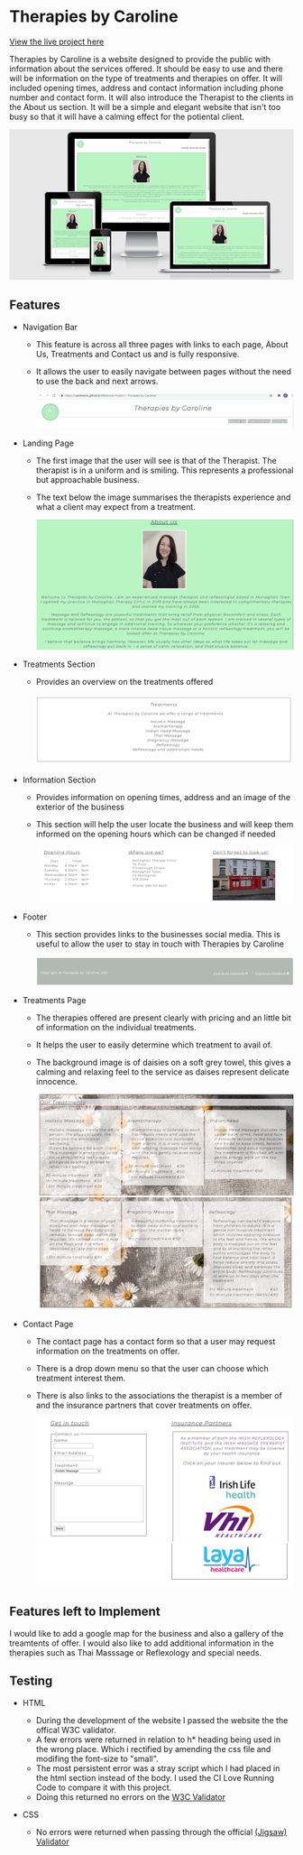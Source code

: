 # Therapies by Caroline

[View the live project here](https://carolinecos.github.io/Milestone-Project1--Therapies-by-Caroline/)

Therapies by Caroline is a website designed to provide the public with information about the services offered. It should be easy to use and there will be information on the type of treatments and therapies on offer. It will included opening times, address and contact information including phone number and contact form. It will also introduce the Therapist to the clients in the About us section. It will be a simple and elegant website that isn't too busy so that it will have a calming effect for the potiental client.

   ![Am I responsive](images/Screenshot-of-am-I-responsive.png)    

## Features

* Navigation Bar
  * This feature is across all three pages with links to each page, About Us, Treatments and Contact us and is fully responsive.
  * It allows the user to easily navigate between pages without the need to use the back and next arrows.

    ![Navigation bar](images/navigation-bar.png)

* Landing Page
  * The first image that the user will see is that of the Therapist. The therapist is in a uniform and is smiling. This represents a professional but approachable business.
  * The text below the image summarises the therapists experience and what a client may expect from a treatment.
 
     ![About page](images/about_page.png)

* Treatments Section
   * Provides an overview on the treatments offered

        ![Treatments section](images/treatments_section.png)

* Information Section
  * Provides information on opening times, address and an image of the exterior of the business
  * This section will help the user locate the business and will keep them informed on the opening hours which can be changed if needed

    ![Information Section](images/info_section.png)

* Footer
  * This section provides links to the businesses social media. This is useful to allow the user to stay in touch with Therapies by Caroline

    ![Footer](images/footer.png)

* Treatments Page
  * The therapies offered are present clearly with pricing and an little bit of information on the individual treatments.
  * It helps the user to easily determine which treatment to avail of.
  * The background image is of daisies on a soft grey towel, this gives a calming and relaxing feel to the service as daises represent delicate innocence. 

    ![Treatments Page](images/treatments-one.png)
    ![Treatments page two](images/treatments-two.png)

* Contact Page
  * The contact page has a contact form so that a user may request information on the treatments on offer.
  * There is a drop down menu so that the user can choose which treatment interest them.
  * There is also links to the associations the therapist is a member of and the insurance partners that cover treatments on offer.

    ![Contact and Insurance](images/contact_and_insurance.png)
    ![Contact and Insurance Two](images/contact_and_insurance_two.png)

## Features left to Implement


I would like to add a google map for the business and also a gallery of the treamtents of offer. I would also like to add additional information in the therapies such as Thai Masssage or Reflexology and special needs.

## Testing

* HTML
  * During the development of the website I passed the website the the offical W3C validator.
  * A few errors were returned in relation to h* heading being used in the wrong place. Which i rectified by amending the css file and modifing the font-size to "small".
  * The most persistent error was a stray script which I had placed in the html section instead of the body. I used the CI Love Running Code to compare it with this project.
  * Doing this returned no errors on the [W3C Validator](https://validator.w3.org/nu/?doc=https%3A%2F%2Fcarolinecos.github.io%2FMilestone-Project1--Therapies-by-Caroline%2F)

* CSS
  * No errors were returned when passing through the official [(Jigsaw) Validator](https://jigsaw.w3.org/css-validator/validator?uri=https%3A%2F%2Fcarolinecos.github.io%2FMilestone-Project1--Therapies-by-Caroline%2F&profile=css3svg&usermedium=all&warning=1&vextwarning=&lang=en)

